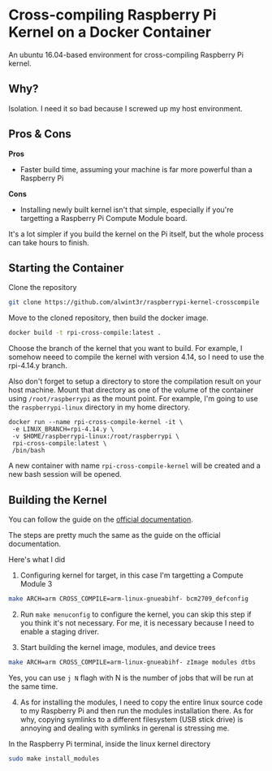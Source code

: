 Cross-compiling Raspberry Pi Kernel on a Docker Container
=========================================================

An ubuntu 16.04-based environment for cross-compiling Raspberry Pi kernel.

## Why?

Isolation. I need it so bad because I screwed up my host environment.

## Pros & Cons

**Pros**

* Faster build time, assuming your machine is far more powerful than a Raspberry Pi


**Cons**

* Installing newly built kernel isn't that simple, especially if you're targetting a Raspberry Pi Compute Module board.



It's a lot simpler if you build the kernel on the Pi itself, but the whole process can take hours to finish.

## Starting the Container

Clone the repository

```sh
git clone https://github.com/alwint3r/raspberrypi-kernel-crosscompile
```

Move to the cloned repository, then build the docker image.
```sh
docker build -t rpi-cross-compile:latest .
```

Choose the branch of the kernel that you want to build. For example, I somehow neeed to compile the kernel with version 4.14, so I need to use the rpi-4.14.y branch.

Also don't forget to setup a directory to store the compilation result on your host machine. Mount that directory as one of the volume of the container using `/root/raspberrypi` as the mount point. For example, I'm going to use the `raspberrypi-linux` directory in my home directory.

```
docker run --name rpi-cross-compile-kernel -it \
 -e LINUX_BRANCH=rpi-4.14.y \
 -v $HOME/raspberrypi-linux:/root/raspberrypi \
 rpi-cross-compile:latest \
 /bin/bash
```

A new container with name `rpi-cross-compile-kernel` will be created and a new bash session will be opened.

## Building the Kernel

You can follow the guide on the [official documentation](https://www.raspberrypi.org/documentation/linux/kernel/building.md).

The steps are pretty much the same as the guide on the official documentation.

Here's what I did

1. Configuring kernel for target, in this case I'm targetting a Compute Module 3

```sh
make ARCH=arm CROSS_COMPILE=arm-linux-gnueabihf- bcm2709_defconfig
```

2. Run `make menuconfig` to configure the kernel, you can skip this step if you think it's not necessary. For me, it is necessary because I need to enable a staging driver.

3. Start building the kernel image, modules, and device trees

```sh
make ARCH=arm CROSS_COMPILE=arm-linux-gnueabihf- zImage modules dtbs
```

Yes, you can use `j N` flagh with N is the number of jobs that will be run at the same time.

4. As for installing the modules, I need to copy the entire linux source code to my Raspberry Pi and then run the modules installation there. As for why, copying symlinks to a different filesystem (USB stick drive) is annoying and dealing with symlinks in gerenal is stressing me.

In the Raspberry Pi terminal, inside the linux kernel directory
```sh
sudo make install_modules

```


